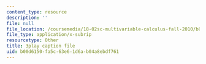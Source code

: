 ```yaml
---
content_type: resource
description: ''
file: null
file_location: /coursemedia/18-02sc-multivariable-calculus-fall-2010/b00d6150fa5c63e61d6ab04a8ebdf761_BbNMKMicWy8.srt
file_type: application/x-subrip
resourcetype: Other
title: 3play caption file
uid: b00d6150-fa5c-63e6-1d6a-b04a8ebdf761
---
```

